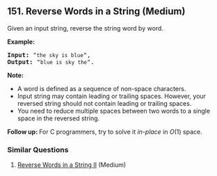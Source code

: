 <!--|This file generated by command(leetcode description); DO NOT EDIT.    |-->
<!--+----------------------------------------------------------------------+-->
<!--|@author    Openset <openset.wang@gmail.com>                           |-->
<!--|@link      https://github.com/openset                                 |-->
<!--|@home      https://github.com/openset/leetcode                        |-->
<!--+----------------------------------------------------------------------+-->

## 151. Reverse Words in a String (Medium)

<p>Given an input string, reverse the string word by word.</p>

<p><strong>Example:&nbsp;&nbsp;</strong></p>

<pre>
<strong>Input:</strong> &quot;<code>the sky is blue</code>&quot;,
<strong>Output:&nbsp;</strong>&quot;<code>blue is sky the</code>&quot;.
</pre>

<p><strong>Note:</strong></p>

<ul>
	<li>A word is defined as a sequence of non-space characters.</li>
	<li>Input string may contain leading or trailing spaces. However, your reversed string should not contain leading or trailing spaces.</li>
	<li>You need to reduce multiple spaces between two words to a single space in the reversed string.</li>
</ul>

<p><strong>Follow up:&nbsp;</strong>For C programmers, try to solve it <em>in-place</em> in <em>O</em>(1) space.</p>


### Similar Questions
  1. [Reverse Words in a String II](https://github.com/openset/leetcode/tree/master/problems/reverse-words-in-a-string-ii) (Medium)
